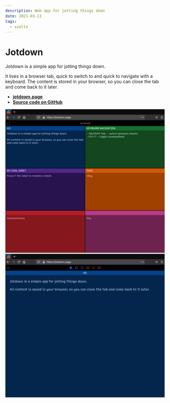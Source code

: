 ```yaml
---
description: Web app for jotting things down
date: 2021-03-11
tags:
  - svelte
---
```


# Jotdown

Jotdown is a simple app for jotting things down.

It lives in a browser tab, quick to switch to and quick to navigate with a
keyboard. The content is stored in your browser, so you can close the tab and
come back to it later.

- **[jotdown.page](https://jotdown.page)**
- **[Source code on GitHub](https://github.com/kkga/jotdown)**

<div class="full-bleed grid-2c">
  <img src="/img/projects/jotdown1.png" />
  <img src="/img/projects/jotdown2.png" />
</div>
